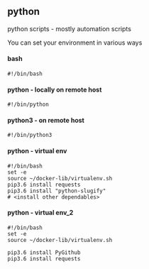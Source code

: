 ## python
python scripts - mostly automation scripts


You can set your environment in various ways

#### bash
```
#!/bin/bash
```

#### python - locally on remote host
```
#!/bin/python
```

#### python3 - on remote host
```
#!/bin/python3
```

#### python - virtual env
```
#!/bin/bash
set -e
source ~/docker-lib/virtualenv.sh
pip3.6 install requests
pip3.6 install "python-slugify"
# <install other dependables>
```

#### python - virtual env_2
```
#!/bin/bash
set -e
source ~/docker-lib/virtualenv.sh

pip3.6 install PyGithub
pip3.6 install requests
```
